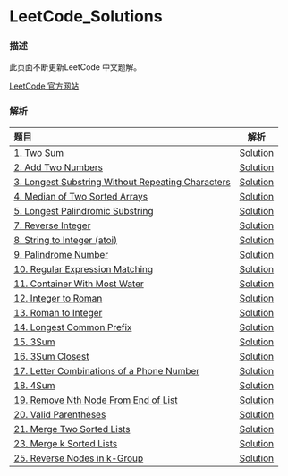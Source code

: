 # LeetCode_Solutions

### 描述

此页面不断更新LeetCode 中文题解。

[LeetCode 官方网站](https://leetcode.com/)

### 解析

| 题目                                       |                    解析                    |
| :--------------------------------------- | :--------------------------------------: |
| [1. Two Sum](https://leetcode.com/problems/two-sum) | [Solution](/Algorithms/1.%20Two%20Sum.md) |
| [2. Add Two Numbers](https://leetcode.com/problems/add-two-numbers) | [Solution](/Algorithms/2.%20Add%20Two%20Numbers.md) |
| [3. Longest Substring Without Repeating Characters](https://leetcode.com/problems/longest-substring-without-repeating-characters) | [Solution](/Algorithms/3.%20Longest%20Substring%20Without%20Repeating%20Characters.md) |
| [4. Median of Two Sorted Arrays](https://leetcode.com/problems/median-of-two-sorted-arrays) | [Solution](/Algorithms/4.%20Median%20of%20Two%20Sorted%20Arrays.md) |
| [5. Longest Palindromic Substring](https://leetcode.com/problems/longest-palindromic-substring) | [Solution](/Algorithms/5.%20Longest%20Palindromic%20Substring.md) |
| [7. Reverse Integer](https://leetcode.com/problems/reverse-integer) | [Solution](/Algorithms/7.%20Reverse%20Integer.md) |
| [8. String to Integer (atoi)](https://leetcode.com/problems/string-to-integer-atoi) | [Solution](/Algorithms/8.%20String%20to%20Integer%20(atoi).md) |
| [9. Palindrome Number](https://leetcode.com/problems/palindrome-number) | [Solution](/Algorithms/9.%20Palindrome%20Number.md) |
| [10. Regular Expression Matching](https://leetcode.com/problems/regular-expression-matching) | [Solution](/Algorithms/10.%20Regular%20Expression%20Matching.md) |
| [11. Container With Most Water](https://leetcode.com/problems/container-with-most-water) | [Solution](/Algorithms/11.%20Container%20With%20Most%20Water.md) |
| [12. Integer to Roman](https://leetcode.com/problems/integer-to-roman) | [Solution](/Algorithms/12.%20Integer%20to%20Roman.md) |
| [13. Roman to Integer](https://leetcode.com/problems/roman-to-integer) | [Solution](/Algorithms/13.%20Roman%20to%20Integer.md) |
| [14. Longest Common Prefix](https://leetcode.com/problems/longest-common-prefix) | [Solution](/Algorithms/14.%20Longest%20Common%20Prefix.md) |
| [15. 3Sum](https://leetcode.com/problems/3sum) |  [Solution](/Algorithms/15.%203Sum.md)   |
| [16. 3Sum Closest](https://leetcode.com/problems/3sum-closest) | [Solution](/Algorithms/16.%203Sum%20Closest.md) |
| [17. Letter Combinations of a Phone Number](https://leetcode.com/problems/letter-combinations-of-a-phone-number) | [Solution](/Algorithms/17.%20Letter%20Combinations%20of%20a%20Phone%20Number.md) |
| [18. 4Sum](https://leetcode.com/problems/4sum/) |  [Solution](/Algorithms/18.%204Sum.md)   |
| [19. Remove Nth Node From End of List](https://leetcode.com/problems/remove-nth-node-from-end-of-list/) | [Solution](/Algorithms/19.%20Remove%20Nth%20Node%20From%20End%20of%20List.md) |
| [20. Valid Parentheses](https://leetcode.com/problems/valid-parentheses) | [Solution](/Algorithms/20.%20Valid%20Parentheses.md) |
| [21. Merge Two Sorted Lists](https://leetcode.com/problems/merge-two-sorted-lists) | [Solution](/Algorithms/20.%20Valid%20Parentheses.md) || [22. Generate Parentheses](https://leetcode.com/problems/generate-parentheses) | [Solution](/Algorithms/20.%20Valid%20Parentheses.md) |
| [23. Merge k Sorted Lists](https://leetcode.com/problems/merge-k-sorted-lists) | [Solution](/Algorithms/20.%20Valid%20Parentheses.md) || [24. Swap Nodes in Pairs](https://leetcode.com/problems/swap-nodes-in-pairs) | [Solution](/Algorithms/20.%20Valid%20Parentheses.md) |
| [25. Reverse Nodes in k-Group](https://leetcode.com/problems/reverse-nodes-in-k-group) | [Solution](/Algorithms/20.%20Valid%20Parentheses.md) |

